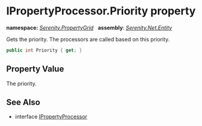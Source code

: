 # IPropertyProcessor.Priority property
**namespace:** *[Serenity.PropertyGrid](../../README.md#serenity.propertygrid-namespace)*   **assembly**: *[Serenity.Net.Entity](../../README.md)*

Gets the priority. The processors are called based on this priority.

```csharp
public int Priority { get; }
```

## Property Value

The priority.

## See Also

* interface [IPropertyProcessor](../IPropertyProcessor.md)